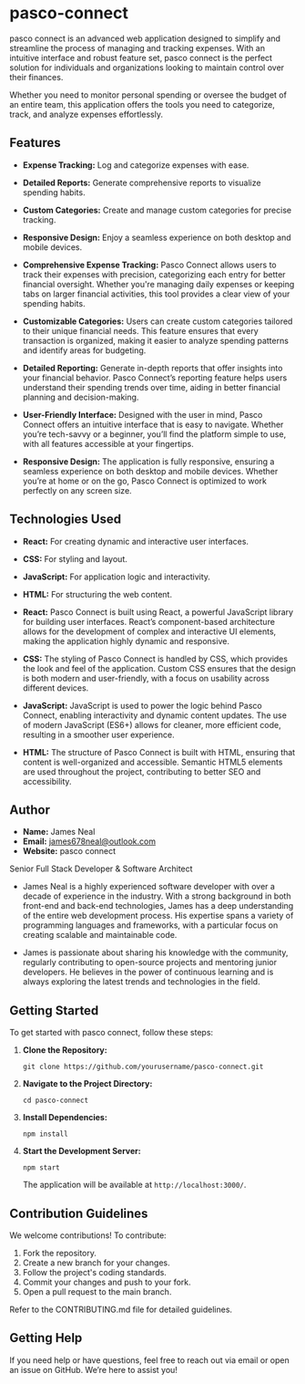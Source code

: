 # pasco-connect


 pasco connect is an advanced web application designed to simplify and streamline the process of managing and tracking expenses. With an intuitive interface and robust feature set, pasco connect is the perfect solution for individuals and organizations looking to maintain control over their finances. 

 Whether you need to monitor personal spending or oversee the budget of an entire team, this application offers the tools you need to categorize, track, and analyze expenses effortlessly.

## Features

- **Expense Tracking:** Log and categorize expenses with ease.
- **Detailed Reports:** Generate comprehensive reports to visualize spending habits.
- **Custom Categories:** Create and manage custom categories for precise tracking.
- **Responsive Design:** Enjoy a seamless experience on both desktop and mobile devices.
- **Comprehensive Expense Tracking:** Pasco Connect allows users to track their expenses with precision, categorizing each entry for better financial oversight. Whether you're managing daily expenses or keeping tabs on larger financial activities, this tool provides a clear view of your spending habits.

- **Customizable Categories:** Users can create custom categories tailored to their unique financial needs. This feature ensures that every transaction is organized, making it easier to analyze spending patterns and identify areas for budgeting.

- **Detailed Reporting:** Generate in-depth reports that offer insights into your financial behavior. Pasco Connect’s reporting feature helps users understand their spending trends over time, aiding in better financial planning and decision-making.

- **User-Friendly Interface:** Designed with the user in mind, Pasco Connect offers an intuitive interface that is easy to navigate. Whether you’re tech-savvy or a beginner, you’ll find the platform simple to use, with all features accessible at your fingertips.

- **Responsive Design:** The application is fully responsive, ensuring a seamless experience on both desktop and mobile devices. Whether you’re at home or on the go, Pasco Connect is optimized to work perfectly on any screen size.


## Technologies Used

- **React:** For creating dynamic and interactive user interfaces.
- **CSS:** For styling and layout.
- **JavaScript:** For application logic and interactivity.
- **HTML:** For structuring the web content.
- **React:** Pasco Connect is built using React, a powerful JavaScript library for building user interfaces. React’s component-based architecture allows for the development of complex and interactive UI elements, making the application highly dynamic and responsive.

- **CSS:** The styling of Pasco Connect is handled by CSS, which provides the look and feel of the application. Custom CSS ensures that the design is both modern and user-friendly, with a focus on usability across different devices.

- **JavaScript:** JavaScript is used to power the logic behind Pasco Connect, enabling interactivity and dynamic content updates. The use of modern JavaScript (ES6+) allows for cleaner, more efficient code, resulting in a smoother user experience.

- **HTML:** The structure of Pasco Connect is built with HTML, ensuring that content is well-organized and accessible. Semantic HTML5 elements are used throughout the project, contributing to better SEO and accessibility.


## Author
- **Name:** James Neal 
- **Email:** james678neal@outlook.com
- **Website:** pasco connect

Senior Full Stack Developer & Software Architect

- James Neal is a highly experienced software developer with over a decade of experience in the industry. With a strong background in both front-end and back-end technologies, James has a deep understanding of the entire web development process. His expertise spans a variety of programming languages and frameworks, with a particular focus on creating scalable and maintainable code.

- James is passionate about sharing his knowledge with the community, regularly contributing to open-source projects and mentoring junior developers. He believes in the power of continuous learning and is always exploring the latest trends and technologies in the field.

## Getting Started

To get started with pasco connect, follow these steps:

1. **Clone the Repository:**
    ```
    git clone https://github.com/yourusername/pasco-connect.git
    ```

2. **Navigate to the Project Directory:**
    ```
    cd pasco-connect
    ```

3. **Install Dependencies:**
    ```
    npm install
    ```

4. **Start the Development Server:**
    ```
    npm start
    ```

    The application will be available at `http://localhost:3000/`.

## Contribution Guidelines

We welcome contributions! To contribute:

1. Fork the repository.
2. Create a new branch for your changes.
3. Follow the project's coding standards.
4. Commit your changes and push to your fork.
5. Open a pull request to the main branch.

Refer to the CONTRIBUTING.md file for detailed guidelines.

## Getting Help

If you need help or have questions, feel free to reach out via email or open an issue on GitHub. We’re here to assist you!

